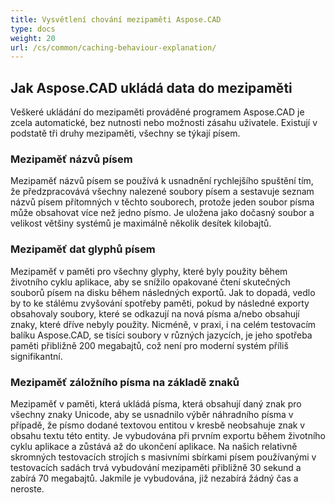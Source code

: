 ```yaml
---
title: Vysvětlení chování mezipaměti Aspose.CAD
type: docs
weight: 20
url: /cs/common/caching-behaviour-explanation/
---
```



## **Jak Aspose.CAD ukládá data do mezipaměti**

Veškeré ukládání do mezipaměti prováděné programem Aspose.CAD je zcela automatické, bez nutnosti nebo možnosti zásahu uživatele. Existují v podstatě tři druhy mezipaměti, všechny se týkají písem.

### **Mezipaměť názvů písem**

Mezipaměť názvů písem se používá k usnadnění rychlejšího spuštění tím, že předzpracovává všechny nalezené soubory písem a sestavuje seznam názvů písem přítomných v těchto souborech, protože jeden soubor písma může obsahovat více než jedno písmo. Je uložena jako dočasný soubor a velikost většiny systémů je maximálně několik desítek kilobajtů.

### **Mezipaměť dat glyphů písem**

Mezipaměť v paměti pro všechny glyphy, které byly použity během životního cyklu aplikace, aby se snížilo opakované čtení skutečných souborů písem na disku během následných exportů. Jak to dopadá, vedlo by to ke stálému zvyšování spotřeby paměti, pokud by následné exporty obsahovaly soubory, které se odkazují na nová písma a/nebo obsahují znaky, které dříve nebyly použity. Nicméně, v praxi, i na celém testovacím balíku Aspose.CAD, se tisíci soubory v různých jazycích, je jeho spotřeba paměti přibližně 200 megabajtů, což není pro moderní systém příliš signifikantní.

### **Mezipaměť záložního písma na základě znaků**

Mezipaměť v paměti, která ukládá písma, která obsahují daný znak pro všechny znaky Unicode, aby se usnadnilo výběr náhradního písma v případě, že písmo dodané textovou entitou v kresbě neobsahuje znak v obsahu textu této entity. Je vybudována při prvním exportu během životního cyklu aplikace a zůstává až do ukončení aplikace. Na našich relativně skromných testovacích strojích s masivními sbírkami písem používanými v testovacích sadách trvá vybudování mezipaměti přibližně 30 sekund a zabírá 70 megabajtů. Jakmile je vybudována, již nezabírá žádný čas a neroste.
